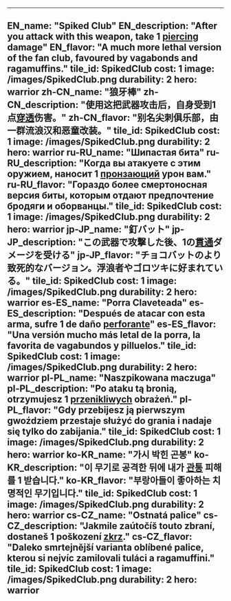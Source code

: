 ---

EN_name: "Spiked Club"
EN_description: "After you attack with this weapon, take 1 <u>piercing</u> damage"
EN_flavor: "A much more lethal version of the fan club, favoured by vagabonds and ragamuffins."
tile_id: SpikedClub
cost: 1
image: /images/SpikedClub.png
durability: 2
hero: warrior
zh-CN_name: "狼牙棒"
zh-CN_description: "使用这把武器攻击后，自身受到1点<u>穿透</u>伤害。"
zh-CN_flavor: "别名尖刺俱乐部，由一群流浪汉和恶童改装。"
tile_id: SpikedClub
cost: 1
image: /images/SpikedClub.png
durability: 2
hero: warrior
ru-RU_name: "Шипастая бита"
ru-RU_description: "Когда вы атакуете с этим оружием, наносит 1 <u>пронзающий</u> урон вам."
ru-RU_flavor: "Гораздо более смертоносная версия биты, которым отдают предпочтение бродяги и оборванцы."
tile_id: SpikedClub
cost: 1
image: /images/SpikedClub.png
durability: 2
hero: warrior
jp-JP_name: "釘バット"
jp-JP_description: "この武器で攻撃した後、1の<u>貫通</u>ダメージを受ける"
jp-JP_flavor: "チョコバットのより致死的なバージョン。浮浪者やゴロツキに好まれている。"
tile_id: SpikedClub
cost: 1
image: /images/SpikedClub.png
durability: 2
hero: warrior
es-ES_name: "Porra Claveteada"
es-ES_description: "Después de atacar con esta arma, sufre 1 de daño <u>perforante</u>"
es-ES_flavor: "Una versión mucho más letal de la porra, la favorita de vagabundos y pilluelos."
tile_id: SpikedClub
cost: 1
image: /images/SpikedClub.png
durability: 2
hero: warrior
pl-PL_name: "Naszpikowana maczuga"
pl-PL_description: "Po ataku tą bronią, otrzymujesz 1 <u>przenikliwych</u> obrażeń."
pl-PL_flavor: "Gdy przebijesz ją pierwszym gwoździem przestaje służyć do grania i nadaje się tylko do zabijania."
tile_id: SpikedClub
cost: 1
image: /images/SpikedClub.png
durability: 2
hero: warrior
ko-KR_name: "가시 박힌 곤봉"
ko-KR_description: "이 무기로 공격한 뒤에 내가 <u>관통</u> 피해를 1 받습니다."
ko-KR_flavor: "부랑아들이 좋아하는 치명적인 무기입니다."
tile_id: SpikedClub
cost: 1
image: /images/SpikedClub.png
durability: 2
hero: warrior
cs-CZ_name: "Ostnatá palice"
cs-CZ_description: "Jakmile zaútočíš touto zbraní, dostaneš 1 poškození <u>zkrz</u>."
cs-CZ_flavor: "Daleko smrtejnější varianta oblíbené palice, kterou si nejvíc zamilovali tuláci a ragamuffini."
tile_id: SpikedClub
cost: 1
image: /images/SpikedClub.png
durability: 2
hero: warrior
---